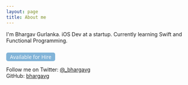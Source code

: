 ```yaml
---
layout: page
title: About me 
---
```


I'm Bhargav Gurlanka. iOS Dev at a startup. Currently learning Swift and Functional Programming.

<a class="" id="send-mail" href="mailto:bhargav.grlnk@gmail.com" style="/* float: right; */display: inline-block;background: #82B4D8;padding: 2px 10px;color: white;border-radius: 5px;font-size: 14px;margin-top: 10px;text-decoration: none;font-family: 'Open Sans', sans-serif;">Available for Hire</a>

Follow me on Twitter: [@_bhargavg](https://twitter.com/_bhargavg)  
GitHub: [bhargavg](https://github.com/bhargavg)

